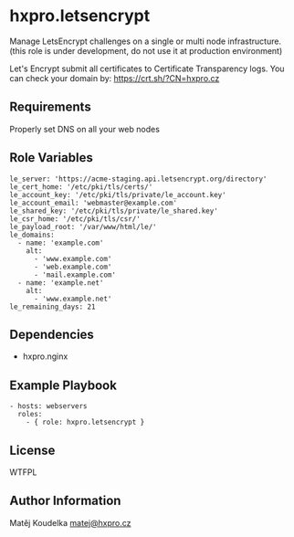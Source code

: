 hxpro.letsencrypt
=================

Manage LetsEncrypt challenges on a single or multi node infrastructure.
(this role is under development, do not use it at production environment)

Let's Encrypt submit all certificates to Certificate Transparency logs.
You can check your domain by: https://crt.sh/?CN=hxpro.cz

Requirements
------------

Properly set DNS on all your web nodes

Role Variables
--------------

```
le_server: 'https://acme-staging.api.letsencrypt.org/directory'
le_cert_home: '/etc/pki/tls/certs/'
le_account_key: '/etc/pki/tls/private/le_account.key'
le_account_email: 'webmaster@example.com'
le_shared_key: '/etc/pki/tls/private/le_shared.key'
le_csr_home: '/etc/pki/tls/csr/'
le_payload_root: '/var/www/html/le/'
le_domains:
  - name: 'example.com'
    alt:
      - 'www.example.com'
      - 'web.example.com'
      - 'mail.example.com'
  - name: 'example.net'
    alt:
      - 'www.example.net'
le_remaining_days: 21
```

Dependencies
------------

 - hxpro.nginx

Example Playbook
----------------

    - hosts: webservers
      roles:
        - { role: hxpro.letsencrypt }

License
-------

WTFPL

Author Information
------------------

Matěj Koudelka <matej@hxpro.cz>
